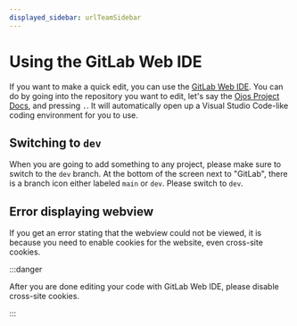 ```yaml
---
displayed_sidebar: urlTeamSidebar
---
```


# Using the GitLab Web IDE

If you want to make a quick edit, you can use the
[GitLab Web IDE](https://docs.gitlab.com/ee/user/project/web_ide/). You can do
by going into the repository you want to edit, let's say the
[Ojos Project Docs](https://gitlab.com/ojosproject/docs), and pressing `.`. It
will automatically open up a Visual Studio Code-like coding environment for you
to use.

## Switching to `dev`

When you are going to add something to any project, please make sure to switch
to the `dev` branch. At the bottom of the screen next to "GitLab", there is a
branch icon either labeled `main` or `dev`. Please switch to `dev`.

## Error displaying webview

If you get an error stating that the webview could not be viewed, it is because
you need to enable cookies for the website, even cross-site cookies.

:::danger

After you are done editing your code with GitLab Web IDE, please disable
cross-site cookies.

:::
